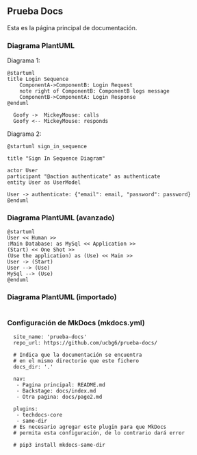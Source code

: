 
## Prueba Docs

Esta es la página principal de documentación.


### Diagrama PlantUML
Diagrama 1:

```plantuml format="svg"
@startuml
title Login Sequence
    ComponentA->ComponentB: Login Request
    note right of ComponentB: ComponentB logs message
    ComponentB->ComponentA: Login Response
@enduml
```

```plantuml id="myDiag" format="svg"
  Goofy ->  MickeyMouse: calls
  Goofy <-- MickeyMouse: responds
```

Diagrama 2:
```plantuml
@startuml sign_in_sequence  
  
title "Sign In Sequence Diagram"  
  
actor User  
participant "@action authenticate" as authenticate
entity User as UserModel  
  
User -> authenticate: {"email": email, "password": password}
@enduml
```

### Diagrama PlantUML (avanzado)
```plantuml format="svg"
@startuml
User << Human >>
:Main Database: as MySql << Application >>
(Start) << One Shot >>
(Use the application) as (Use) << Main >>
User -> (Start)
User --> (Use)
MySql --> (Use)
@enduml
```

### Diagrama PlantUML (importado)
```plantuml format="svg" source="docs/diagrama1.puml"
```

### Configuración de MkDocs (mkdocs.yml)
```
  site_name: 'prueba-docs'
  repo_url: https://github.com/ucbg6/prueba-docs/
  
  # Indica que la documentación se encuentra 
  # en el mismo directorio que este fichero
  docs_dir: '.'

  nav:
   - Pagina principal: README.md
   - Backstage: docs/index.md
   - Otra pagina: docs/page2.md

  plugins:
   - techdocs-core
   - same-dir
  # Es necesario agregar este plugin para que MkDocs
  # permita esta configuración, de lo contrario dará error

  # pip3 install mkdocs-same-dir
  
```



